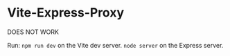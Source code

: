 # Vite-Express-Proxy
DOES NOT WORK

Run:
`npm run dev` on the Vite dev server.
`node server` on the Express server.
